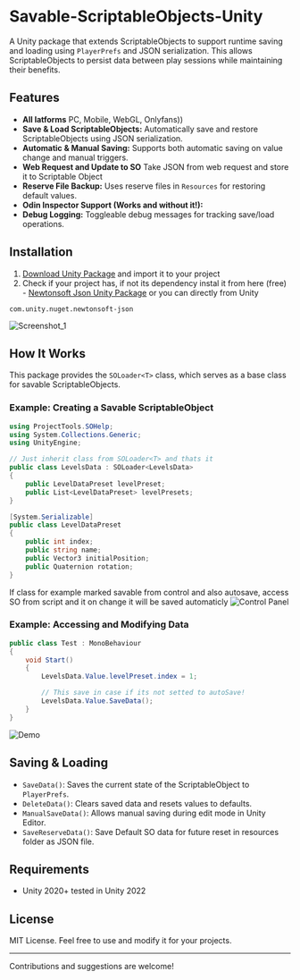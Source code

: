 # Savable-ScriptableObjects-Unity

A Unity package that extends ScriptableObjects to support runtime saving and loading using `PlayerPrefs` and JSON serialization. This allows ScriptableObjects to persist data between play sessions while maintaining their benefits.

## Features
- **All latforms** PC, Mobile, WebGL, Onlyfans))
- **Save & Load ScriptableObjects:** Automatically save and restore ScriptableObjects using JSON serialization.
- **Automatic & Manual Saving:** Supports both automatic saving on value change and manual triggers.
- **Web Request and Update to SO** Take JSON from web request and store it to Scriptable Object
- **Reserve File Backup:** Uses reserve files in `Resources` for restoring default values.
- **Odin Inspector Support (Works and without it!):**
- **Debug Logging:** Toggleable debug messages for tracking save/load operations.

## Installation
1. [Download Unity Package](https://github.com/EduardMalkhasyan/Savable-ScriptableObjects-Unity/releases) and import it to your project
2. Check if your project has, if not its dependency instal it from here (free) - [Newtonsoft Json Unity Package](https://docs.unity3d.com/Packages/com.unity.nuget.newtonsoft-json@3.2/manual/index.html)
or you can directly from Unity

```com.unity.nuget.newtonsoft-json```

![Screenshot_1](https://github.com/user-attachments/assets/d9693611-6492-48c8-87bb-40fcefde0899)


## How It Works
This package provides the `SOLoader<T>` class, which serves as a base class for savable ScriptableObjects.

### Example: Creating a Savable ScriptableObject
```csharp
using ProjectTools.SOHelp;
using System.Collections.Generic;
using UnityEngine;

// Just inherit class from SOLoader<T> and thats it 
public class LevelsData : SOLoader<LevelsData>
{
    public LevelDataPreset levelPreset;
    public List<LevelDataPreset> levelPresets;
}

[System.Serializable]
public class LevelDataPreset
{
    public int index;
    public string name;
    public Vector3 initialPosition;
    public Quaternion rotation;
}
```
If class for example marked savable from control and also autosave, access SO from script and it on change it will be saved automaticly 
![Control Panel](https://github.com/user-attachments/assets/ae9ca109-cce8-4b12-8b54-71ffd14e61ec)

### Example: Accessing and Modifying Data
```csharp
public class Test : MonoBehaviour
{
    void Start()
    {
        LevelsData.Value.levelPreset.index = 1;

        // This save in case if its not setted to autoSave!
        LevelsData.Value.SaveData();
    }
}
```

![Demo](https://github.com/user-attachments/assets/23c6b097-681b-4dc6-b726-0f3ab4a7fe25)

## Saving & Loading
- `SaveData()`: Saves the current state of the ScriptableObject to `PlayerPrefs`.
- `DeleteData()`: Clears saved data and resets values to defaults.
- `ManualSaveData()`: Allows manual saving during edit mode in Unity Editor.
- `SaveReserveData()`: Save Default SO data for future reset in resources folder as JSON file.

## Requirements
- Unity 2020+ tested in Unity 2022

## License
MIT License. Feel free to use and modify it for your projects.

---
Contributions and suggestions are welcome!

